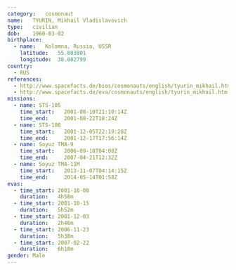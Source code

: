 ```yaml
---
category:	cosmonaut
name:	TYURIN, Mikhail Vladislavovich 
type:	civilian
dob:	1960-03-02
birthplace:
  - name:	Kolomna, Russia, USSR
    latitude:	55.083801
    longitude:	38.802799
country:
  - RUS
references:
  - http://www.spacefacts.de/bios/cosmonauts/english/tyurin_mikhail.htm
  - http://www.spacefacts.de/eva/cosmonauts/english/tyurin_mikhail.htm
missions:
  - name: STS-105
    time_start:   2001-08-10T21:10:14Z
    time_end:     2001-08-22T18:24Z
  - name: STS-108
    time_start:   2001-12-05T22:19:28Z
    time_end:     2001-12-17T17:56:14Z
  - name: Soyuz TMA-9
    time_start:   2006-09-18T04:08Z
    time_end:     2007-04-21T12:32Z
  - name: Soyuz TMA-11M
    time_start:   2013-11-07T04:14:15Z
    time_end:     2014-05-14T01:58Z
evas:
  - time_start: 2001-10-08
    duration:   4h58m
  - time_start: 2001-10-15
    duration:   5h52m
  - time_start: 2001-12-03
    duration:   2h46m
  - time_start: 2006-11-23
    duration:   5h38m
  - time_start: 2007-02-22
    duration:   6h18m
gender:	Male
---
```

